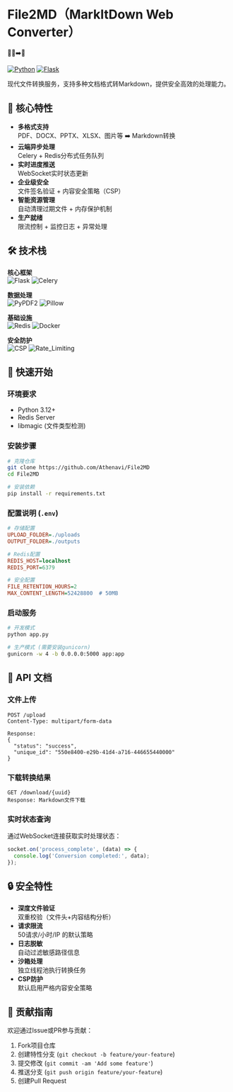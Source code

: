 # File2MD（MarkItDown Web Converter） 

🔄📄➡️📝

[![Python](https://img.shields.io/badge/Python-3.12%2B-blue.svg)](https://python.org)
[![Flask](https://img.shields.io/badge/Flask-3.0%2B-lightgrey.svg)](https://flask.palletsprojects.com)

现代文件转换服务，支持多种文档格式转Markdown，提供安全高效的处理能力。

## 🌟 核心特性

- **多格式支持**  
  PDF、DOCX、PPTX、XLSX、图片等 ➡️ Markdown转换
- **云端异步处理**  
  Celery + Redis分布式任务队列
- **实时进度推送**  
  WebSocket实时状态更新
- **企业级安全**  
  文件签名验证 + 内容安全策略（CSP）
- **智能资源管理**  
  自动清理过期文件 + 内存保护机制
- **生产就绪**  
  限流控制 + 监控日志 + 异常处理

## 🛠 技术栈

**核心框架**  
![Flask](https://img.shields.io/badge/-Flask-000000?logo=flask) 
![Celery](https://img.shields.io/badge/-Celery-37814A?logo=celery)

**数据处理**  
![PyPDF2](https://img.shields.io/badge/-PyPDF2-0066CC) 
![Pillow](https://img.shields.io/badge/-Pillow-3776AB?logo=python)

**基础设施**  
![Redis](https://img.shields.io/badge/-Redis-DC382D?logo=redis) 
![Docker](https://img.shields.io/badge/-Docker-2496ED?logo=docker)

**安全防护**  
![CSP](https://img.shields.io/badge/-CSP-FF6B6B) 
![Rate_Limiting](https://img.shields.io/badge/-Rate%20Limiting-4ECDC4)

## 🚀 快速开始

### 环境要求

- Python 3.12+
- Redis Server
- libmagic (文件类型检测)

### 安装步骤

```bash
# 克隆仓库
git clone https://github.com/Athenavi/File2MD
cd File2MD

# 安装依赖
pip install -r requirements.txt
```

### 配置说明 (`.env`)

```ini
# 存储配置
UPLOAD_FOLDER=./uploads
OUTPUT_FOLDER=./outputs

# Redis配置
REDIS_HOST=localhost
REDIS_PORT=6379

# 安全配置
FILE_RETENTION_HOURS=2
MAX_CONTENT_LENGTH=52428800  # 50MB
```

### 启动服务

```bash
# 开发模式
python app.py

# 生产模式 (需要安装gunicorn)
gunicorn -w 4 -b 0.0.0.0:5000 app:app
```

## 📡 API 文档

### 文件上传

```http
POST /upload
Content-Type: multipart/form-data

Response:
{
  "status": "success",
  "unique_id": "550e8400-e29b-41d4-a716-446655440000"
}
```

### 下载转换结果

```http
GET /download/{uuid}
Response: Markdown文件下载
```

### 实时状态查询

通过WebSocket连接获取实时处理状态：

```javascript
socket.on('process_complete', (data) => {
  console.log('Conversion completed:', data);
});
```

## 🔒 安全特性

- **深度文件验证**  
  双重校验（文件头+内容结构分析）
- **请求限流**  
  50请求/小时/IP 的默认策略
- **日志脱敏**  
  自动过滤敏感路径信息
- **沙箱处理**  
  独立线程池执行转换任务
- **CSP防护**  
  默认启用严格内容安全策略

## 🤝 贡献指南

欢迎通过Issue或PR参与贡献：

1. Fork项目仓库
2. 创建特性分支 (`git checkout -b feature/your-feature`)
3. 提交修改 (`git commit -am 'Add some feature'`)
4. 推送分支 (`git push origin feature/your-feature`)
5. 创建Pull Request
